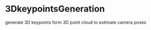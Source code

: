 3DkeypointsGeneration
=====================

generate 3D keypoints form 3D point cloud to estimate camera poses
